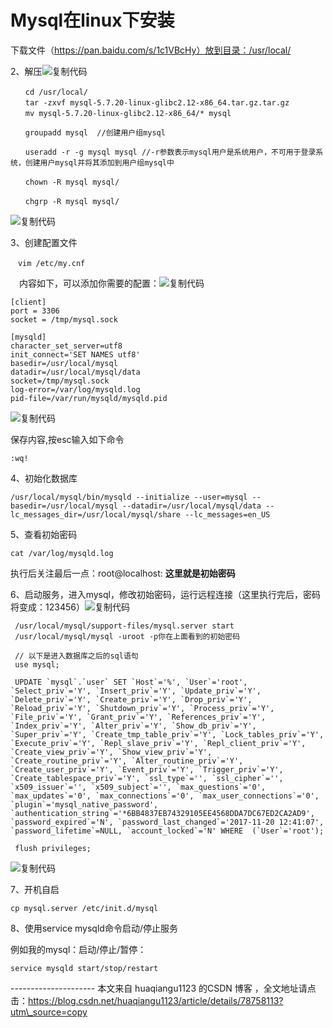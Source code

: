 # Mysql在linux下安装

下载文件（https://pan.baidu.com/s/1c1VBcHy）放到目录：/usr/local/

 2、解压![&#x590D;&#x5236;&#x4EE3;&#x7801;](http://common.cnblogs.com/images/copycode.gif)

```text
　　cd /usr/local/
　　tar -zxvf mysql-5.7.20-linux-glibc2.12-x86_64.tar.gz.tar.gz
　　mv mysql-5.7.20-linux-glibc2.12-x86_64/* mysql

　　groupadd mysql  //创建用户组mysql

　　useradd -r -g mysql mysql //-r参数表示mysql用户是系统用户，不可用于登录系统，创建用户mysql并将其添加到用户组mysql中

　　chown -R mysql mysql/

　　chgrp -R mysql mysql/
```

![&#x590D;&#x5236;&#x4EE3;&#x7801;](http://common.cnblogs.com/images/copycode.gif)

 3、创建配置文件

```text
　vim /etc/my.cnf
```

 　内容如下，可以添加你需要的配置：![&#x590D;&#x5236;&#x4EE3;&#x7801;](http://common.cnblogs.com/images/copycode.gif)

```text
[client]
port = 3306
socket = /tmp/mysql.sock

[mysqld]
character_set_server=utf8
init_connect='SET NAMES utf8'
basedir=/usr/local/mysql
datadir=/usr/local/mysql/data
socket=/tmp/mysql.sock
log-error=/var/log/mysqld.log
pid-file=/var/run/mysqld/mysqld.pid
```

![&#x590D;&#x5236;&#x4EE3;&#x7801;](http://common.cnblogs.com/images/copycode.gif)

 保存内容,按esc输入如下命令

```text
:wq!
```

 4、初始化数据库

```text
/usr/local/mysql/bin/mysqld --initialize --user=mysql --basedir=/usr/local/mysql --datadir=/usr/local/mysql/data --lc_messages_dir=/usr/local/mysql/share --lc_messages=en_US
```

 5、查看初始密码

```text
cat /var/log/mysqld.log
```

 执行后关注最后一点：root@localhost: **这里就是初始密码**

 6、启动服务，进入mysql，修改初始密码，运行远程连接（这里执行完后，密码将变成：123456）![&#x590D;&#x5236;&#x4EE3;&#x7801;](http://common.cnblogs.com/images/copycode.gif)

```text
 /usr/local/mysql/support-files/mysql.server start
 /usr/local/mysql/mysql -uroot -p你在上面看到的初始密码

 // 以下是进入数据库之后的sql语句
 use mysql;

 UPDATE `mysql`.`user` SET `Host`='%', `User`='root', `Select_priv`='Y', `Insert_priv`='Y', `Update_priv`='Y', `Delete_priv`='Y', `Create_priv`='Y', `Drop_priv`='Y', `Reload_priv`='Y', `Shutdown_priv`='Y', `Process_priv`='Y', `File_priv`='Y', `Grant_priv`='Y', `References_priv`='Y', `Index_priv`='Y', `Alter_priv`='Y', `Show_db_priv`='Y', `Super_priv`='Y', `Create_tmp_table_priv`='Y', `Lock_tables_priv`='Y', `Execute_priv`='Y', `Repl_slave_priv`='Y', `Repl_client_priv`='Y', `Create_view_priv`='Y', `Show_view_priv`='Y', `Create_routine_priv`='Y', `Alter_routine_priv`='Y', `Create_user_priv`='Y', `Event_priv`='Y', `Trigger_priv`='Y', `Create_tablespace_priv`='Y', `ssl_type`='', `ssl_cipher`='', `x509_issuer`='', `x509_subject`='', `max_questions`='0', `max_updates`='0', `max_connections`='0', `max_user_connections`='0', `plugin`='mysql_native_password', `authentication_string`='*6BB4837EB74329105EE4568DDA7DC67ED2CA2AD9', `password_expired`='N', `password_last_changed`='2017-11-20 12:41:07', `password_lifetime`=NULL, `account_locked`='N' WHERE  (`User`='root');
```

```text
 flush privileges;
```

![&#x590D;&#x5236;&#x4EE3;&#x7801;](http://common.cnblogs.com/images/copycode.gif)

 7、开机自启

```text
cp mysql.server /etc/init.d/mysql
```

 8、使用service mysqld命令启动/停止服务

 例如我的mysql：启动/停止/暂停：

```text
service mysqld start/stop/restart
```

 --------------------- 本文来自 huaqiangu1123 的CSDN 博客 ，全文地址请点击：https://blog.csdn.net/huaqiangu1123/article/details/78758113?utm\_source=copy

